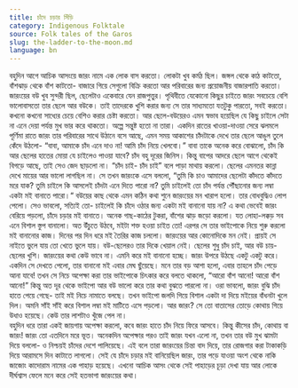 ```yaml
---
title: চাঁদে চড়ার সিঁড়ি
category: Indigenous Folktale
source: Folk tales of the Garos
slug: the-ladder-to-the-moon.md
language: bn
---
```


বহুদিন আগে আচিক আসংয়ে জারং নামে এক লোক বাস করতো। লোকটা খুব কর্মঠ ছিল। জঙ্গল থেকে কাঠ কাটতো, বাঁশঝাড় থেকে বাঁশ কাটতো- বাজারে গিয়ে সেগুলো বিক্রি করতো আর পরিবারের জন্য প্রয়োজনীয় বাজারপাতি করতো। 
জারংয়ের বউ খুব সুন্দরী ছিল, ছেলেটাও একেবারে যেন রাজপুত্তুর। পৃথিবীতে যেকোনো কিছুর চাইতে জারং সবচেয়ে বেশি ভালোবাসতো তার ছেলে আর বউকে। তাই তাদেরকে খুশি করার জন্য সে তার সাধ্যমতো যতটুকু পারতো, সবই করতো। কখনো কখনো সাধ্যের চেয়ে বেশিও করার চেষ্টা করতো। আর ছেলে-বউয়েরও এমন স্বভাব হয়েছিল যে কিছু চাইলে সেটা না এনে দেয়া পর্যন্ত মুখ ভার করে থাকতো। অল্পে সন্তুষ্ট হতো না তারা।
একদিন রাতের খাওয়া-দাওয়া সেরে ঝলমলে পূর্ণিমা রাতে জারং তার পরিবারের সাথে উঠানে বসে আছে, এমন সময় আকাশের চাঁদটাকে দেখে তার ছেলে আঙুল তুলে কেঁদে উঠলো- “বাবা, আমাকে চাঁদ এনে দাও না! আমি চাঁদ নিয়ে খেলবো।” বাবা তাকে অনেক করে বোঝালো, চাঁদ কি আর ছেলের হাতের মোয়া যে চাইলেও পাওয়া যাবে? চাঁদ বহু দূরের জিনিস। কিন্তু বাপের আদরে ছেলে আগে থেকেই বিগড়ে আছে, তাই সেও জেদ ছাড়লো না। “চাঁদ চাই- চাঁদ চাই” বলে পাড়া মাথায় করলো। ছেলের এমনতর কান্না দেখে মায়ের আর ভালো লাগছিল না। সে তখন জারংকে এসে বললো, “তুমি কি চাও আমাদের ছেলেটা কাঁদতে কাঁদতে মরে যাক? তুমি চাইলে কি আসলেই চাঁদটা এনে দিতে পারো না? তুমি চাইলেই তো চাঁদ পর্যন্ত পৌঁছানোর জন্য লম্বা একটা মই বানাতে পারো।“
বউয়ের কাছ থেকে এমন কঠিন কথা শুনে জারংয়ের মন খারাপ হলো। তার বোধবুদ্ধিও লোপ পেলো। সেও ভাবলো, সত্যিই তো- চাইলেই কি চাঁদে ওঠার জন্য একটা মই বানানো যায় না? এ কথা ভেবেই জারং বেরিয়ে পড়লো, চাঁদে চড়ার মই বানাতে। অনেক গাছ-কাঠের টুকরা, বাঁশের ঝাড় জড়ো করলো। যত লোহা-লক্কড় সব এনে বিশাল স্তুপ বানালো। অত উঁচুতে উঠবে, মইটা শক্ত হওয়া চাইত তো! এরপর সে তার ভাইপোকে নিয়ে শুরু করলো মই বানানোর কাজ।
দিনের পর দিন ধরে মই তৈরির কাজ চললো।
 জারংয়ের আর কোনোদিকে মন নেই। প্রায়ই সে নাইতে ভুলে যায় তো খেতে ভুলে যায়। বউ-ছেলেরও তার দিকে খেয়াল নেই। ছেলের শুধু চাঁদ চাই, আর বউ চায়- ছেলের খুশি। জারংয়ের কথা কেউ ভাবে না।
এমনি করে মই বানানো হচ্ছে। জারং উপরে উঠছে একটু একটু করে। একদিন সে দেখতে পেলো, তার বানানো মই এবার মেঘ ছুঁয়েছে। মনে তার বড় আশা হলো, এবার তাহলে চাঁদ পেড়ে আনা যাবে! তখন সে নিচে অপেক্ষা করা তার ভাইপোকে চিৎকার করে বলতে থাকলো, “আরো বাঁশ আনো! আরো বাঁশ আনো!” কিন্তু অত দূর থেকে ভাইপো আর বউ ভালো করে তার কথা বুঝতে পারলো না। ওরা ভাবলো, জারং বুঝি চাঁদ হাতে পেয়ে গেছে- তাই মই নিচে নামাতে বলছে। তখন ভাইপো জলদি গিয়ে বিশাল একটা দা দিয়ে মইয়ের বাঁধনটা খুলে দিল। অমনি সাঁই সাঁই করে বিশাল লম্বা মই মাটিতে এসে পড়লো। আর জারং? সে তো বাতাসের তোড়ে কোথায় গিয়ে উধাও হয়েছে। কেউ তার লাশটাও খুঁজে পেল না।  
বহুদিন ধরে তারা একই জায়গায় অপেক্ষা করলো, কবে জারং হাতে চাঁদ নিয়ে ফিরে আসবে। কিন্তু কীসের চাঁদ, কোথায় বা জারং! জারং তো এতদিনে মরে ভূত। অনেকদিন অপেক্ষার পরও তাই জারং যখন এলো না, তখন তার বউ মুখ ঝামটা দিয়ে বললো- ও নিশ্চয়ই চাঁদের দেশে পালিয়েছে। এই বলে তারা জারংয়ের চিন্তা বাদ দিয়ে, তার রোজগার করা টাকাকড়ি দিয়ে আরামসে দিন কাটাতে লাগলো।
সেই যে চাঁদে চড়ার মই বানিয়েছিল জারং, তার পড়ে যাওয়া অংশ থেকে নাকি জাজোং কাদোরাম নামের এক পাহাড় হয়েছে। এখনো আচিক আসং থেকে সেই পাহাড়ের চূড়া দেখা যায় আর লোকে দীর্ঘশ্বাস ফেলে মনে করে সেই হতভাগা জারংয়ের কথা।
